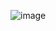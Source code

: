 ![image](https://github.com/eugene-sakwa/yolo/assets/129692730/664624f9-30bd-4093-8964-80c7b752c09b)
